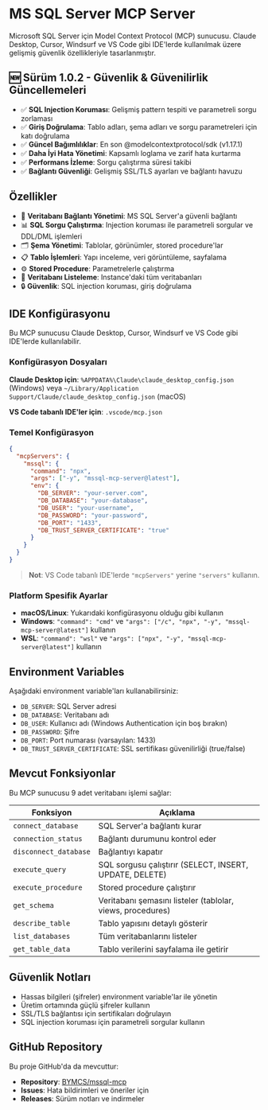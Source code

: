 # MS SQL Server MCP Server

Microsoft SQL Server için Model Context Protocol (MCP) sunucusu. Claude Desktop, Cursor, Windsurf ve VS Code gibi IDE'lerde kullanılmak üzere gelişmiş güvenlik özellikleriyle tasarlanmıştır.

## 🆕 Sürüm 1.0.2 - Güvenlik & Güvenilirlik Güncellemeleri

- ✅ **SQL Injection Koruması**: Gelişmiş pattern tespiti ve parametreli sorgu zorlaması
- ✅ **Giriş Doğrulama**: Tablo adları, şema adları ve sorgu parametreleri için katı doğrulama
- ✅ **Güncel Bağımlılıklar**: En son @modelcontextprotocol/sdk (v1.17.1)
- ✅ **Daha İyi Hata Yönetimi**: Kapsamlı loglama ve zarif hata kurtarma
- ✅ **Performans İzleme**: Sorgu çalıştırma süresi takibi
- ✅ **Bağlantı Güvenliği**: Gelişmiş SSL/TLS ayarları ve bağlantı havuzu

## Özellikler

- 🔗 **Veritabanı Bağlantı Yönetimi**: MS SQL Server'a güvenli bağlantı
- 📊 **SQL Sorgu Çalıştırma**: Injection koruması ile parametreli sorgular ve DDL/DML işlemleri
- 🗂️ **Şema Yönetimi**: Tablolar, görünümler, stored procedure'lar
- 📋 **Tablo İşlemleri**: Yapı inceleme, veri görüntüleme, sayfalama
- ⚙️ **Stored Procedure**: Parametrelerle çalıştırma
- 🏢 **Veritabanı Listeleme**: Instance'daki tüm veritabanları
- 🔒 **Güvenlik**: SQL injection koruması, giriş doğrulama

## IDE Konfigürasyonu

Bu MCP sunucusu Claude Desktop, Cursor, Windsurf ve VS Code gibi IDE'lerde kullanılabilir.

### Konfigürasyon Dosyaları

**Claude Desktop için**: `%APPDATA%\Claude\claude_desktop_config.json` (Windows) veya `~/Library/Application Support/Claude/claude_desktop_config.json` (macOS)

**VS Code tabanlı IDE'ler için**: `.vscode/mcp.json`

### Temel Konfigürasyon

```json
{
  "mcpServers": {
    "mssql": {
      "command": "npx",
      "args": ["-y", "mssql-mcp-server@latest"],
      "env": {
        "DB_SERVER": "your-server.com",
        "DB_DATABASE": "your-database", 
        "DB_USER": "your-username",
        "DB_PASSWORD": "your-password",
        "DB_PORT": "1433",
        "DB_TRUST_SERVER_CERTIFICATE": "true"
      }
    }
  }
}
```

> **Not**: VS Code tabanlı IDE'lerde `"mcpServers"` yerine `"servers"` kullanın.

### Platform Spesifik Ayarlar

- **macOS/Linux**: Yukarıdaki konfigürasyonu olduğu gibi kullanın
- **Windows**: `"command": "cmd"` ve `"args": ["/c", "npx", "-y", "mssql-mcp-server@latest"]` kullanın
- **WSL**: `"command": "wsl"` ve `"args": ["npx", "-y", "mssql-mcp-server@latest"]` kullanın

## Environment Variables

Aşağıdaki environment variable'ları kullanabilirsiniz:

- `DB_SERVER`: SQL Server adresi
- `DB_DATABASE`: Veritabanı adı
- `DB_USER`: Kullanıcı adı (Windows Authentication için boş bırakın)
- `DB_PASSWORD`: Şifre
- `DB_PORT`: Port numarası (varsayılan: 1433)
- `DB_TRUST_SERVER_CERTIFICATE`: SSL sertifikası güvenilirliği (true/false)

## Mevcut Fonksiyonlar

Bu MCP sunucusu 9 adet veritabanı işlemi sağlar:

| Fonksiyon | Açıklama |
|-----------|----------|
| `connect_database` | SQL Server'a bağlantı kurar |
| `connection_status` | Bağlantı durumunu kontrol eder |
| `disconnect_database` | Bağlantıyı kapatır |
| `execute_query` | SQL sorgusu çalıştırır (SELECT, INSERT, UPDATE, DELETE) |
| `execute_procedure` | Stored procedure çalıştırır |
| `get_schema` | Veritabanı şemasını listeler (tablolar, views, procedures) |
| `describe_table` | Tablo yapısını detaylı gösterir |
| `list_databases` | Tüm veritabanlarını listeler |
| `get_table_data` | Tablo verilerini sayfalama ile getirir |

## Güvenlik Notları

- Hassas bilgileri (şifreler) environment variable'lar ile yönetin
- Üretim ortamında güçlü şifreler kullanın
- SSL/TLS bağlantısı için sertifikaları doğrulayın
- SQL injection koruması için parametreli sorgular kullanın

## GitHub Repository

Bu proje GitHub'da da mevcuttur:
- **Repository**: [BYMCS/mssql-mcp](https://github.com/BYMCS/mssql-mcp)
- **Issues**: Hata bildirimleri ve öneriler için
- **Releases**: Sürüm notları ve indirmeler
